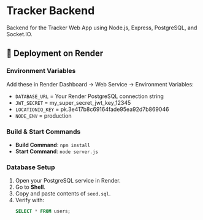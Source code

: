 # Tracker Backend

Backend for the Tracker Web App using Node.js, Express, PostgreSQL, and Socket.IO.

## 🚀 Deployment on Render

### Environment Variables
Add these in Render Dashboard → Web Service → Environment Variables:

- `DATABASE_URL` = Your Render PostgreSQL connection string  
- `JWT_SECRET` = my_super_secret_jwt_key_12345  
- `LOCATIONIQ_KEY` = pk.3e417b8c69164fade95ea92d7b869046  
- `NODE_ENV` = production  

### Build & Start Commands
- **Build Command**: `npm install`  
- **Start Command**: `node server.js`  

### Database Setup
1. Open your PostgreSQL service in Render.  
2. Go to **Shell**.  
3. Copy and paste contents of `seed.sql`.  
4. Verify with:
   ```sql
   SELECT * FROM users;
